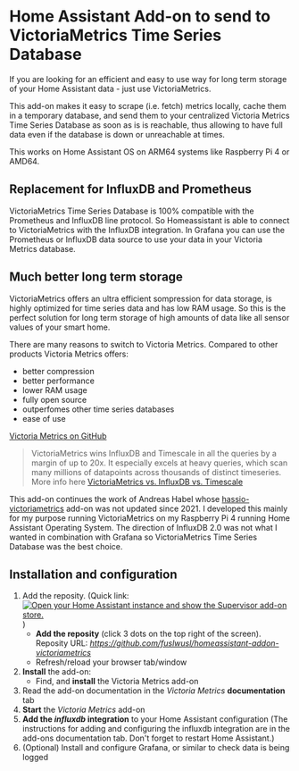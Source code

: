 # Home Assistant Add-on to send to VictoriaMetrics Time Series Database

If you are looking for an efficient and easy to use way for long term storage of your Home Assistant data - just use VictoriaMetrics.

This add-on makes it easy to scrape (i.e. fetch) metrics locally, cache them in a temporary database, and send them to your centralized Victoria Metrics Time Series Database as soon as is is reachable, thus allowing to have full data even if the database is down or unreachable at times.

This works on Home Assistant OS on ARM64 systems like Raspberry Pi 4 or AMD64.

## Replacement for InfluxDB and Prometheus

VictoriaMetrics Time Series Database is 100% compatible with the Prometheus and InfluxDB line protocol. So Homeassistant is able to connect to VictoriaMetrics with the InfluxDB integration. In Grafana you can use the Prometheus or InfluxDB data source to use your data in your Victoria Metrics database.

## Much better long term storage

VictoriaMetrics offers an ultra efficient sompression for data storage, is highly optimized for time series data and has low RAM usage. So this is the perfect solution for long term storage of high amounts of data like all sensor values of your smart home.

There are many reasons to switch to Victoria Metrics. Compared to other products Victoria Metrics offers:

* better compression
* better performance
* lower RAM usage
* fully open source
* outperfomes other time series databases
* ease of use

[Victoria Metrics on GitHub](https://github.com/VictoriaMetrics/VictoriaMetrics)

> VictoriaMetrics wins InfluxDB and Timescale in all the queries by a margin of up to 20x. It especially excels at heavy queries, which scan many millions of datapoints across thousands of distinct timeseries. More info here 
[VictoriaMetrics vs. InfluxDB vs. Timescale](https://valyala.medium.com/when-size-matters-benchmarking-victoriametrics-vs-timescale-and-influxdb-6035811952d4)


This add-on continues the work of Andreas Habel whose [hassio-victoriametrics](https://github.com/Exceptionfault/hassio-victoriametrics) add-on was not updated since 2021.
I developed this mainly for my purpose running VictoriaMetrics on my Raspberry Pi 4 running Home Assistant Operating System.
The direction of InfluxDB 2.0 was not what I wanted in combination with Grafana so VictoriaMetrics Time Series Database was the best choice.

## Installation and configuration

1. Add the reposity. (Quick link: [![Open your Home Assistant instance and show the Supervisor add-on store.](https://my.home-assistant.io/badges/supervisor_store.svg)](https://my.home-assistant.io/redirect/supervisor_store/) )
    * **Add the reposity** (click 3 dots on the top right of the screen). Reposity URL: *https://github.com/fuslwusl/homeassistant-addon-victoriametrics*
    * Refresh/reload your browser tab/window
2. **Install** the add-on:
    * Find, and **install** the Victoria Metrics add-on
3. Read the add-on documentation in the *Victoria Metrics* **documentation** tab
4. **Start** the *Victoria Metrics* add-on
5. **Add the *influxdb* integration** to your Home Assistant configuration 
   (The instructions for adding and configuring the influxdb integration are in the add-ons documentation tab. Don't forget to restart Home Assistant.)
6. (Optional) Install and configure Grafana, or similar to check data is being logged
